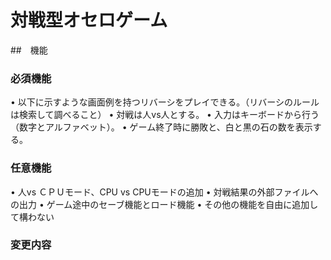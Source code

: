 # 対戦型オセロゲーム
##　機能
### 必須機能
• 以下に示すような画面例を持つリバーシをプレイできる。（リバーシのルールは検索して調べること）
• 対戦は人vs人とする。
• 入力はキーボードから行う（数字とアルファベット）。
• ゲーム終了時に勝敗と、白と黒の石の数を表示する。

### 任意機能
• 人vs ＣＰＵモード、CPU vs CPUモードの追加
• 対戦結果の外部ファイルへの出力
• ゲーム途中のセーブ機能とロード機能
• その他の機能を自由に追加して構わない

### 変更内容